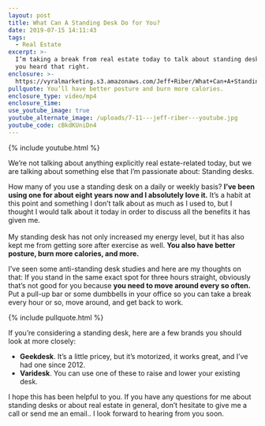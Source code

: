 ```yaml
---
layout: post
title: What Can A Standing Desk Do for You?
date: 2019-07-15 14:11:43
tags:
  - Real Estate
excerpt: >-
  I’m taking a break from real estate today to talk about standing desks. Yes,
  you heard that right.
enclosure: >-
  https://vyralmarketing.s3.amazonaws.com/Jeff+Riber/What+Can+A+Standing+Desk+Do+for+You_.mp4
pullquote: You’ll have better posture and burn more calories.
enclosure_type: video/mp4
enclosure_time:
use_youtube_image: true
youtube_alternate_image: /uploads/7-11---jeff-riber---youtube.jpg
youtube_code: cBkdKUniDn4
---
```


{% include youtube.html %}

We’re not talking about anything explicitly real estate-related today, but we are talking about something else that I’m passionate about: Standing desks.

How many of you use a standing desk on a daily or weekly basis? **I’ve been using one for about eight years now and I absolutely love it.** It’s a habit at this point and something I don’t talk about as much as I used to, but I thought I would talk about it today in order to discuss all the benefits it has given me.<br>&nbsp;<br>My standing desk has not only increased my energy level, but it has also kept me from getting sore after exercise as well. **You also have better posture, burn more calories, and more.**

I’ve seen some anti-standing desk studies and here are my thoughts on that: If you stand in the same exact spot for three hours straight, obviously that’s not good for you because **you need to move around every so often.** Put a pull-up bar or some dumbbells in your office so you can take a break every hour or so, move around, and get back to work.

{% include pullquote.html %}

If you’re considering a standing desk, here are a few brands you should look at more closely:

* **Geekdesk**. It’s a little pricey, but it’s motorized, it works great, and I’ve had one since 2012.
* **Varidesk**. You can use one of these to raise and lower your existing desk.&nbsp;

I hope this has been helpful to you. If you have any questions for me about standing desks or about real estate in general, don’t hesitate to give me a call or send me an email.. I look forward to hearing from you soon.